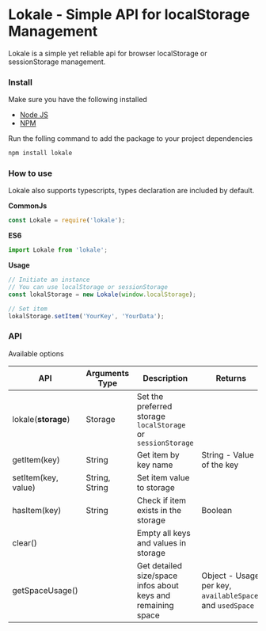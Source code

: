 # Lokale - Simple API for localStorage Management
Lokale is a simple yet reliable api for browser localStorage or sessionStorage management.

### Install
Make sure you have the following installed
- [Node JS](https://nodejs.org/en/)
- [NPM](https://npmjs.com)

Run the folling command to add the package to your project dependencies
```bash
npm install lokale
```

### How to use
Lokale also supports typescripts, types declaration are included by default.

**CommonJs**
```javascript
const Lokale = require('lokale');
```

**ES6**
```javascript
import Lokale from 'lokale';
```

**Usage**
```javascript
// Initiate an instance
// You can use localStorage or sessionStorage
const lokalStorage = new Lokale(window.localStorage);

// Set item
lokalStorage.setItem('YourKey', 'YourData');
```

### API
Available options

| API                 | Arguments Type | Description                                                  | Returns                                                   |
|---------------------|----------------|--------------------------------------------------------------|-----------------------------------------------------------|
| lokale(**storage**) | Storage        | Set the preferred storage `localStorage` or `sessionStorage` |                                                           |
| getItem(key)        | String         | Get item by key name                                         | String - Value of the key                                 |
| setItem(key, value) | String, String | Set item value to storage                                    |                                                           |
| hasItem(key)        | String         | Check if item exists in the storage                          | Boolean                                                   |
| clear()             |                | Empty all keys and values in storage                         |                                                           |
| getSpaceUsage()     |                | Get detailed size/space infos about keys and remaining space | Object - Usage per key, `availableSpace`, and `usedSpace` |
